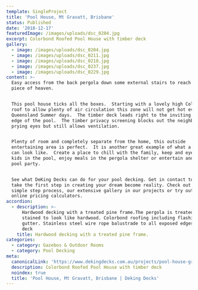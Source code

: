 ```yaml
---
template: SingleProject
title: 'Pool House, Mt Gravatt, Brisbane'
status: Published
date: '2018-12-17'
featuredImage: /images/uploads/dsc_0204.jpg
excerpt: Colorbond Roofed Pool House with timber deck
gallery:
  - image: /images/uploads/dsc_0204.jpg
  - image: /images/uploads/dsc_0211.jpg
  - image: /images/uploads/dsc_0218.jpg
  - image: /images/uploads/dsc_0237.jpg
  - image: /images/uploads/dsc_0229.jpg
content: >-
  Easy access from the back pergola down some external stairs to reach a little
  piece of heaven.


  This pool house ticks all the boxes.  Starting with a lovely high Colourbond
  roof to allow plenty of air circulation this zone will not get hot even on
  Queensland Summer days.  The timber deck leads right to the inviting water's
  edge of the pool.  The timber privacy screening blocks out the neighbours
  prying eyes but still allows ventilation.


  Plenty of room and completely separate from the home, this outside
  entertaining area is perfect.  It is another great example of what a pool zone
  can look like.  Create a place to chill with the family, keep and eye on the
  kids in the pool, enjoy meals in the pergola shelter or entertain and host a
  pool party.


  See what DeKing Decks can do for your pool decking. Get in contact today and
  take the first step in creating your dream become reality. Check out our 6
  simple step process, our extensive gallery in our projects or try out our
  online pricing calculators.
accordion:
  - description: >-
      Hardwood decking with a treated pine frame.The pergola is treated pine and
      stained to look like hardwood. Colorbond roofing including flashings and
      gutter. Stainless steel wire rope balustrade to all exposed edges of the
      deck
    title: Hardwood decking with a treated pine frame.
categories:
  - category: Gazebos & Outdoor Rooms
  - category: Pool Decking
meta:
  canonicalLink: 'https://www.dekingdecks.com.au/projects/pool-house-grange-brisbane/'
  description: Colorbond Roofed Pool House with timber deck
  noindex: true
  title: 'Pool House, Mt Gravatt, Brisbane | Deking Decks'
---
```


